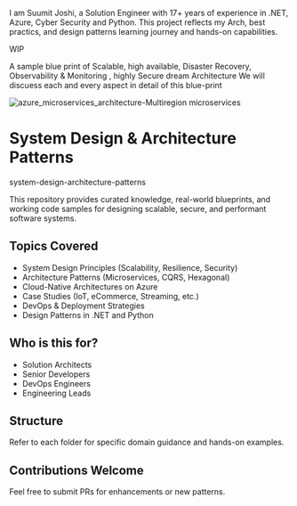 I am Suumit Joshi, a Solution Engineer with 17+ years of experience in .NET, Azure, Cyber Security and Python. This project reflects my Arch, best practics, and design patterns learning journey and hands-on capabilities.

WIP

A sample blue print of Scalable, high available, Disaster Recovery, Observability & Monitoring , highly Secure dream Architecture
We will discuess each and every aspect in detail of this blue-print

![azure_microservices_architecture-Multiregion microservices](https://github.com/user-attachments/assets/d853710f-4bfe-4742-9849-585776f0490b)


# System Design & Architecture Patterns
system-design-architecture-patterns 


This repository provides curated knowledge, real-world blueprints, and working code samples for designing scalable, secure, and performant software systems.

## Topics Covered
- System Design Principles (Scalability, Resilience, Security)
- Architecture Patterns (Microservices, CQRS, Hexagonal)
- Cloud-Native Architectures on Azure
- Case Studies (IoT, eCommerce, Streaming, etc.)
- DevOps & Deployment Strategies
- Design Patterns in .NET and Python

##  Who is this for?
- Solution Architects
- Senior Developers
- DevOps Engineers
- Engineering Leads

## Structure
Refer to each folder for specific domain guidance and hands-on examples.

## Contributions Welcome
Feel free to submit PRs for enhancements or new patterns.

